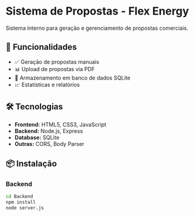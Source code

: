 # Sistema de Propostas - Flex Energy

Sistema interno para geração e gerenciamento de propostas comerciais.

## 🚀 Funcionalidades

- ✅ Geração de propostas manuais
- 📊 Upload de propostas via PDF
- 💾 Armazenamento em banco de dados SQLite
- 📈 Estatísticas e relatórios

## 🛠️ Tecnologias

- **Frontend:** HTML5, CSS3, JavaScript
- **Backend:** Node.js, Express
- **Database:** SQLite
- **Outras:** CORS, Body Parser

## 📦 Instalação

### Backend
```bash
cd Backend
npm install
node server.js
